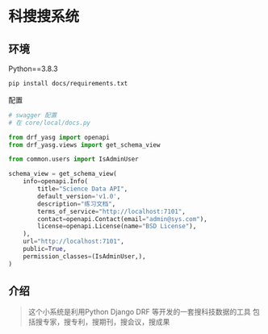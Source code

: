 # 科搜搜系统

## 环境

Python==3.8.3

```bash
pip install docs/requirements.txt
```

配置

```python
# swagger 配置
# 在 core/local/docs.py

from drf_yasg import openapi
from drf_yasg.views import get_schema_view

from common.users import IsAdminUser

schema_view = get_schema_view(
    info=openapi.Info(
        title="Science Data API",
        default_version='v1.0',
        description="练习文档",
        terms_of_service="http://localhost:7101",
        contact=openapi.Contact(email="admin@sys.com"),
        license=openapi.License(name="BSD License"),
    ),
    url="http://localhost:7101",
    public=True,
    permission_classes=(IsAdminUser,),
)

```

## 介绍

> 这个小系统是利用Python Django DRF 等开发的一套搜科技数据的工具
> 包括搜专家，搜专利，搜期刊，搜会议，搜成果